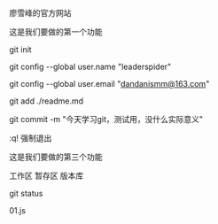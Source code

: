 廖雪峰的官方网站

这是我们要做的第一个功能

git init

git config --global user.name "leaderspider" 

git config --global user.email "dandanismm@163.com" 


git add ./readme.md

git commit -m "今天学习git，测试用，没什么实际意义"

:q! 强制退出

这是我们要做的第三个功能

工作区 暂存区 版本库

git status


01.js



















